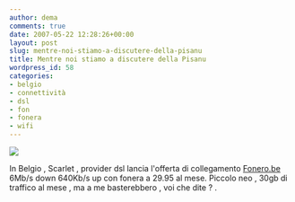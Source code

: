 ```yaml
---
author: dema
comments: true
date: 2007-05-22 12:28:26+00:00
layout: post
slug: mentre-noi-stiamo-a-discutere-della-pisanu
title: Mentre noi stiamo a discutere della Pisanu
wordpress_id: 58
categories:
- belgio
- connettività
- dsl
- fon
- fonera
- wifi
---
```


![](http://www.fonero.be/images/logo.jpg)

In Belgio , Scarlet , provider dsl lancia l'offerta di collegamento [Fonero.be](http://fonero.be) 6Mb/s down 640Kb/s up con fonera a 29.95 al mese. Piccolo neo , 30gb di traffico al mese , ma a me basterebbero , voi che dite ?
.
